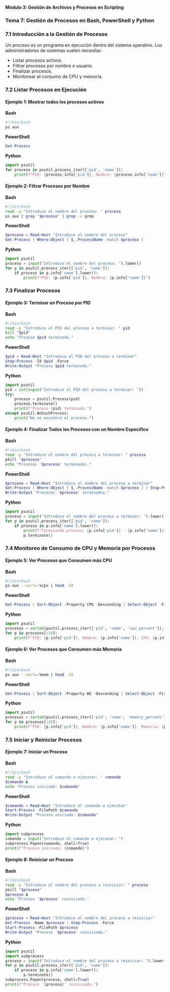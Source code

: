 **Módulo 3: Gestión de Archivos y Procesos en Scripting**

### **Tema 7: Gestión de Procesos en Bash, PowerShell y Python**

### **7.1 Introducción a la Gestión de Procesos**
Un proceso es un programa en ejecución dentro del sistema operativo. Los administradores de sistemas suelen necesitar:

- Listar procesos activos.
- Filtrar procesos por nombre o usuario.
- Finalizar procesos.
- Monitorear el consumo de CPU y memoria.

### **7.2 Listar Procesos en Ejecución**

#### **Ejemplo 1: Mostrar todos los procesos activos**

**Bash**
```bash
#!/bin/bash
ps aux
```

**PowerShell**
```powershell
Get-Process
```

**Python**
```python
import psutil
for proceso in psutil.process_iter(['pid', 'name']):
    print(f"PID: {proceso.info['pid']}, Nombre: {proceso.info['name']}")
```

#### **Ejemplo 2: Filtrar Procesos por Nombre**

**Bash**
```bash
#!/bin/bash
read -p "Introduce el nombre del proceso: " proceso
ps aux | grep "$proceso" | grep -v grep
```

**PowerShell**
```powershell
$proceso = Read-Host "Introduce el nombre del proceso"
Get-Process | Where-Object { $_.ProcessName -match $proceso }
```

**Python**
```python
import psutil
proceso = input("Introduce el nombre del proceso: ").lower()
for p in psutil.process_iter(['pid', 'name']):
    if proceso in p.info['name'].lower():
        print(f"PID: {p.info['pid']}, Nombre: {p.info['name']}")
```

### **7.3 Finalizar Procesos**

#### **Ejemplo 3: Terminar un Proceso por PID**

**Bash**
```bash
#!/bin/bash
read -p "Introduce el PID del proceso a terminar: " pid
kill "$pid"
echo "Proceso $pid terminado."
```

**PowerShell**
```powershell
$pid = Read-Host "Introduce el PID del proceso a terminar"
Stop-Process -Id $pid -Force
Write-Output "Proceso $pid terminado."
```

**Python**
```python
import psutil
pid = int(input("Introduce el PID del proceso a terminar: "))
try:
    proceso = psutil.Process(pid)
    proceso.terminate()
    print(f"Proceso {pid} terminado.")
except psutil.NoSuchProcess:
    print("No se encontró el proceso.")
```

#### **Ejemplo 4: Finalizar Todos los Procesos con un Nombre Específico**

**Bash**
```bash
#!/bin/bash
read -p "Introduce el nombre del proceso a terminar: " proceso
pkill "$proceso"
echo "Procesos '$proceso' terminados."
```

**PowerShell**
```powershell
$proceso = Read-Host "Introduce el nombre del proceso a terminar"
Get-Process | Where-Object { $_.ProcessName -match $proceso } | Stop-Process -Force
Write-Output "Procesos '$proceso' terminados."
```

**Python**
```python
import psutil
proceso = input("Introduce el nombre del proceso a terminar: ").lower()
for p in psutil.process_iter(['pid', 'name']):
    if proceso in p.info['name'].lower():
        print(f"Terminando proceso: {p.info['pid']} - {p.info['name']}")
        p.terminate()
```

### **7.4 Monitoreo de Consumo de CPU y Memoria por Procesos**

#### **Ejemplo 5: Ver Procesos que Consumen más CPU**

**Bash**
```bash
#!/bin/bash
ps aux --sort=-%cpu | head -10
```

**PowerShell**
```powershell
Get-Process | Sort-Object -Property CPU -Descending | Select-Object -First 10
```

**Python**
```python
import psutil
procesos = sorted(psutil.process_iter(['pid', 'name', 'cpu_percent']), key=lambda p: p.info['cpu_percent'], reverse=True)
for p in procesos[:10]:
    print(f"PID: {p.info['pid']}, Nombre: {p.info['name']}, CPU: {p.info['cpu_percent']}%")
```

#### **Ejemplo 6: Ver Procesos que Consumen más Memoria**

**Bash**
```bash
#!/bin/bash
ps aux --sort=-%mem | head -10
```

**PowerShell**
```powershell
Get-Process | Sort-Object -Property WS -Descending | Select-Object -First 10
```

**Python**
```python
import psutil
procesos = sorted(psutil.process_iter(['pid', 'name', 'memory_percent']), key=lambda p: p.info['memory_percent'], reverse=True)
for p in procesos[:10]:
    print(f"PID: {p.info['pid']}, Nombre: {p.info['name']}, Memoria: {p.info['memory_percent']}%")
```

### **7.5 Iniciar y Reiniciar Procesos**

#### **Ejemplo 7: Iniciar un Proceso**

**Bash**
```bash
#!/bin/bash
read -p "Introduce el comando a ejecutar: " comando
$comando &
echo "Proceso iniciado: $comando"
```

**PowerShell**
```powershell
$comando = Read-Host "Introduce el comando a ejecutar"
Start-Process -FilePath $comando
Write-Output "Proceso iniciado: $comando"
```

**Python**
```python
import subprocess
comando = input("Introduce el comando a ejecutar: ")
subprocess.Popen(comando, shell=True)
print(f"Proceso iniciado: {comando}")
```

#### **Ejemplo 8: Reiniciar un Proceso**

**Bash**
```bash
#!/bin/bash
read -p "Introduce el nombre del proceso a reiniciar: " proceso
pkill "$proceso"
$proceso &
echo "Proceso '$proceso' reiniciado."
```

**PowerShell**
```powershell
$proceso = Read-Host "Introduce el nombre del proceso a reiniciar"
Get-Process -Name $proceso | Stop-Process -Force
Start-Process -FilePath $proceso
Write-Output "Proceso '$proceso' reiniciado."
```

**Python**
```python
import psutil
import subprocess
proceso = input("Introduce el nombre del proceso a reiniciar: ").lower()
for p in psutil.process_iter(['pid', 'name']):
    if proceso in p.info['name'].lower():
        p.terminate()
subprocess.Popen(proceso, shell=True)
print(f"Proceso '{proceso}' reiniciado.")
```